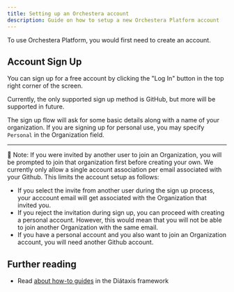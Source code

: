 ```yaml
---
title: Setting up an Orchestera account
description: Guide on how to setup a new Orchestera Platform account
---
```

To use Orchestera Platform, you would first need to create an account.

## Account Sign Up
You can sign up for a free account by clicking the "Log In" button in the top right corner of the screen.

Currently, the only supported sign up method is GitHub, but more will be supported in future.

The sign up flow will ask for some basic details along with a name of your organization. If you are signing up for personal use, you may specify `Personal` in the Organization field.

---

📝 Note: If you were invited by another user to join an Organization, you will be prompted to join that organization first before creating your own. We currently only allow a single account association per email associated with your Github. This limits the account setup as follows:

- If you select the invite from another user during the sign up process, your acccount email will get associated with the Organization that invited you.
- If you reject the invitation during sign up, you can proceed with creating a personal account. However, this would mean that you will not be able to join another Organization with the same email.
- If you have a personal account and you also want to join an Organization account, you will need another Github account.

## Further reading

- Read [about how-to guides](https://diataxis.fr/how-to-guides/) in the Diátaxis framework
